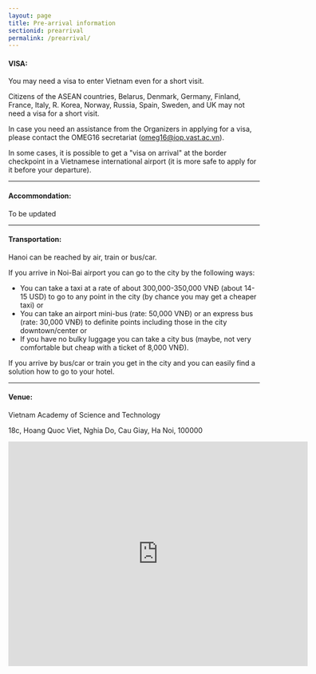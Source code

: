 ```yaml
---
layout: page
title: Pre-arrival information
sectionid: prearrival
permalink: /prearrival/
---
```


#### VISA:

You may need a visa to enter Vietnam even for a short visit.

Citizens of the ASEAN countries, Belarus, Denmark, Germany, Finland, France, Italy, R. Korea, Norway, Russia, Spain, Sweden, and UK may not need a visa for a short visit.

In case you need an assistance from the Organizers in applying for a visa, please contact the OMEG16 secretariat (omeg16@iop.vast.ac.vn). 

In some cases, it is possible to get a "visa on arrival" at the border checkpoint in a Vietnamese international airport (it is more safe to apply for it before your departure).

---

#### Accommondation:

To be updated

<!---
The following hotel has been reserved for participants of the workshop

To book a room and for other related information you can contact the OMEG16 secretariat (hgu2016@iop.vast.ac.vn).
-->

---

#### Transportation:

Hanoi can be reached by air, train or bus/car.

If you arrive in Noi-Bai airport you can go to the city by the following ways:

- You can take a taxi at a rate of about 300,000-350,000 VNĐ (about 14-15 USD) to go to any point in the city (by chance you may get a cheaper taxi) or
- You can take an airport mini-bus (rate: 50,000 VNĐ) or an express bus (rate: 30,000 VNĐ) to definite points including those in the city downtown/center or
- If you have no bulky luggage you can take a city bus (maybe, not very comfortable but cheap with a ticket of 8,000 VNĐ).

If you arrive by bus/car or train you get in the city and you can easily find a solution how to go to your hotel.

---

#### Venue:

Vietnam Academy of Science and Technology

18c, Hoang Quoc Viet, Nghia Do, Cau Giay, Ha Noi, 100000

<iframe src="https://www.google.com/maps/embed?pb=!1m18!1m12!1m3!1d3723.6580034383364!2d105.80013391493294!3d21.046365885988855!2m3!1f0!2f0!3f0!3m2!1i1024!2i768!4f13.1!3m3!1m2!1s0x3135ab9ab7b35461%3A0x4bc0b32a7fa37ccc!2zVmnhu4duIGjDoG4gbMOibSBraG9hIGjhu41jIHbDoCBjw7RuZyBuZ2jhu4cgVmnhu4d0IE5hbQ!5e0!3m2!1svi!2s!4v1608621069669!5m2!1svi!2s" width="600" height="450" frameborder="0" style="border:0;" allowfullscreen="" aria-hidden="false" tabindex="0"></iframe>

